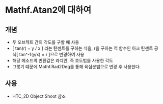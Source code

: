 Mathf.Atan2에 대하여
======
개념
-----
- 두 오브젝트 간의 각도를 구할 때 사용
- [ tan(r) = y / x ] 라는 탄젠트를 구하는 식을, r을 구하는 역 함수인 아크 탄젠트 공식[ tan^-1(y/x) = r ]으로 변경하여 사용
- 해당 메소드의 반환값은 라디안, 즉 호도법을 사용한 각도
- 그렇기 떄문에 Mathf.Rad2Deg를 통해 육십분법으로 변경 후 사용한다.

사용
----
- HTC_2D Object Shoot 참조
